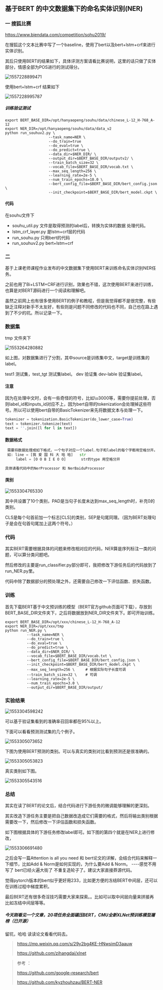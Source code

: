 ## 基于BERT 的中文数据集下的命名实体识别(NER)

### 一 搜狐比赛   

<https://www.biendata.com/competition/sohu2019/>

在搜狐这个文本比赛中写了一个baseline，使用了bert以及bert+lstm+crf来进行实体识别。

其后只使用BERT的结果如下，具体评测方案请看比赛说明，这里的话只做了实体部分，情感全部为POS进行的测试得分。

![1557228899471](https://github.com/xuanzebi/BERT-NER/blob/master/images/1557228899471.png)

使用bert+lstm+crf 结果如下

![1557228995787](https://github.com/xuanzebi/BERT-NER/blob/master/images/1557228995787.png)

##### 训练验证测试

```shell
export BERT_BASE_DIR=/opt/hanyaopeng/souhu/data/chinese_L-12_H-768_A-12
export NER_DIR=/opt/hanyaopeng/souhu/data/data_v2
python run_souhuv2.py \
                    --task_name=NER \
                    --do_train=true
                    --do_eval=true \
                    --do_predict=true \
                    --data_dir=$NER_DIR/ \
                    --output_dir=$BERT_BASE_DIR/outputv2/ \
                    --train_batch_size=32 \
                    --vocab_file=$BERT_BASE_DIR/vocab.txt \
                    --max_seq_length=256 \
                    --learning_rate=2e-5 \
                    --num_train_epochs=10.0 \
                    --bert_config_file=$BERT_BASE_DIR/bert_config.json \
                    --init_checkpoint=$BERT_BASE_DIR/bert_model.ckpt \

```

#### 代码

在souhu文件下

- souhu_util.py  文件是取得预测的label后，转换为实体的数据 处理代码。
- lstm_crf_layer.py 是lstm+crf层的代码
- run_souhu.py 只用bert的代码
- run_souhuv2.py  bert+lstm+crf

### 二 

基于上课老师课程作业发布的中文数据集下使用BERT来训练命名实体识别NER任务。

之前也用了Bi+LSTM+CRF进行识别，效果也不错，这次使用BERT来进行训练，也算是对BERT源码进行一个阅读和理解吧。

虽然之前网上也有很多使用BERT的例子和教程，但是我觉得都不是很完整，有些缺乏注释对新手不太友好，有些则是问题不同修改的代码也不同，自己也在路上遇到了不少的坑。所以记录一下。

### 数据集

tmp 文件夹下

![1553264280882](https://github.com/xuanzebi/BERT-NER/blob/master/images/1553264280882.png)

如上图，对数据集进行了分割，其中source是训练集中文，target是训练集的label。

test1 测试集，test_tgt 测试集label。     dev 验证集   dev-lable 验证集label。

#### 注意

因为在处理中文时，会有一些奇怪的符号，比如\u3000等，需要你提前处理，否则label_id和inputs_id对应不上，因为bert自带的tokenization会处理掉这些符号。所以可以使用bert自带的BasicTokenizer来先将数据文本与处理一下。

```python
tokenizer = tokenization.BasicTokenizer(do_lower_case=True)
text = tokenizer.tokenize(text)
text = ''.join([l for l in text])
```

#### 数据格式

```python
 需要将数据处理成如下格式，一个句子对应一个label.句子和label的每个字都用空格分开。
 如: line = [我 爱 国 科 大 哈 哈]   str
     label = [O O B I E O O]       str的type 用空格分开
    
具体请看代码中的NerProcessor 和 NerBaiduProcessor
```

#### 类别

![1553304765330](https://github.com/xuanzebi/BERT-NER/blob/master/images/1553304765330.png)

其中共设置了10个类别，PAD是当句子长度未达到max_seq_length时，补充0的类别。

CLS是每个句首前加一个标志[CLS]的类别，SEP是句尾同理。（因为BERT处理句子是会在句首句尾加上这两个符号。）



### 代码

其实BERT需要根据具体的问题来修改相对应的代码，NER算是序列标注一类的问题，可以算分类问题吧。

然后修改的主要是run_classifier.py部分即可，我把修改下游任务后的代码放到了run_NER.py里。

代码中除了数据部分的预处理之外，还需要自己修改一下评估函数、损失函数。



### 训练

首先下载BERT基于中文预训练的模型（BERT官方github页面可下载），存放到BERT_BASE_DIR文件夹下，之后将数据放到NER_DIR文件夹下。即可开始训练。

```shell
export BERT_BASE_DIR=/opt/xxx/chinese_L-12_H-768_A-12
export NER_DIR=/opt/xxx/tmp
python run_NER.py \
          --task_name=NER \
          --do_train=true \
          --do_eval=true \
          --do_predict=true \
          --data_dir=$NER_DIR/ \
          --vocab_file=$BERT_BASE_DIR/vocab.txt \
          --bert_config_file=$BERT_BASE_DIR/bert_config.json \
          --init_checkpoint=$BERT_BASE_DIR/bert_model.ckpt \
          --max_seq_length=256 \     # 根据实际句子长度可调
          --train_batch_size=32 \    # 可调
          --learning_rate=2e-5 \
          --num_train_epochs=3.0 \
          --output_dir=$BERT_BASE_DIR/output/

```



### 实验结果

![1553304598242](https://github.com/xuanzebi/BERT-NER/blob/master/images/1553304598242.png)

可以基于验证集看到的准确率召回率都在95%以上。

下面可以看看预测测试集的几个例子。

![1553305073652](https://github.com/xuanzebi/BERT-NER/blob/master/images/1553305073652.png)

下图为使用BERT预测的类别。可以与真实的类别对比看到预测还是很准确的。

![1553305053823](https://github.com/xuanzebi/BERT-NER/blob/master/images/1553305053823.png)

真实类别如下图。

![1553305543516](https://github.com/xuanzebi/BERT-NER/blob/master/images/1553305543516.png)



### 总结

其实在读了BERT的论文后，结合代码进行下游任务的微调能够理解的更深刻。

其实改造下游任务主要是把自己数据改造成它们需要的格式，然后将输出类别根据需要改一下，然后修改一下评估函数和损失函数。

如下图根据具体的下游任务修改label即可。如下图的第四个就是在NER上进行修改，

![1553306691480](https://github.com/xuanzebi/BERT-NER/blob/master/images/1553306691480.png)

之后会写一篇Attention is all you need 和 bert论文的详解，会结合代码来解释一下细节，比如Add & Norm是如何实现的，为什么要Add & Norm。 ----感觉不用写了 bert已经火遍大街了   不重复造轮子了。建议大家直接莽源代码。



觉得pytorch版本的bert似乎更好用233，比如更方便的冻结BERT中间层，还可以在训练过程中梯度累积。

最后BERT还有很多奇淫技巧需要大家来探索。。比如可以取中间层向量来拼接再比如冻结中间层等等。



##### 今天刚看见一个文章，20项任务全面碾压BERT，CMU全新XLNet预训练模型屠榜（已开源）

留坑，哈哈  读读论文看看代码去。

> <https://mp.weixin.qq.com/s/29y2bg4KE-HNwsimD3aauw>
>
> <https://github.com/zihangdai/xlnet>





> 参考 ：
>
> https://github.com/google-research/bert   
>
> https://github.com/kyzhouhzau/BERT-NER 



